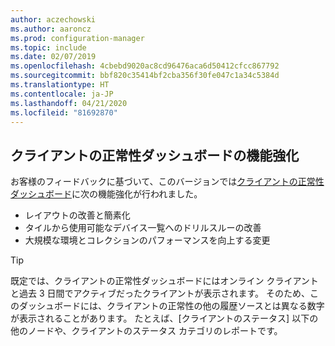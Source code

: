 ```yaml
---
author: aczechowski
ms.author: aaroncz
ms.prod: configuration-manager
ms.topic: include
ms.date: 02/07/2019
ms.openlocfilehash: 4cbebd9020ac8cd96476aca6d50412cfcc867792
ms.sourcegitcommit: bbf820c35414bf2cba356f30fe047c1a34c5384d
ms.translationtype: HT
ms.contentlocale: ja-JP
ms.lasthandoff: 04/21/2020
ms.locfileid: "81692870"
---
```

## <a name="improvements-to-the-client-health-dashboard"></a><a name="bkmk_health"></a> クライアントの正常性ダッシュボードの機能強化
<!--3599209-->

お客様のフィードバックに基づいて、このバージョンでは[クライアントの正常性ダッシュボード](../../technical-preview-1901.md#bkmk_health)に次の機能強化が行われました。

- レイアウトの改善と簡素化
- タイルから使用可能なデバイス一覧へのドリルスルーの改善
- 大規模な環境とコレクションのパフォーマンスを向上する変更 

> [!Tip]  
> 既定では、クライアントの正常性ダッシュボードにはオンライン クライアントと過去 3 日間でアクティブだったクライアントが表示されます。 そのため、このダッシュボードには、クライアントの正常性の他の履歴ソースとは異なる数字が表示されることがあります。 たとえば、[クライアントのステータス] 以下の他のノードや、クライアントのステータス カテゴリのレポートです。 

